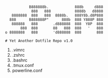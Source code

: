                B888888b.            888b     d888
                888   888           8888b   d8888
       8888888  888   888  8888b.   888Y8b.d8P888
      888      B888888P"      888b  888 Y888P 888
       888888   888       .d888888  888  Y8P  888
           888  888       88   888  888   '   888
    o 8888888   888       'd888888  888       888

    # Yet Another Dotfile Repo v1.0

1) .vimrc
2) .zshrc
3) .bashrc
4) .tmux.conf
5) powerline.conf

